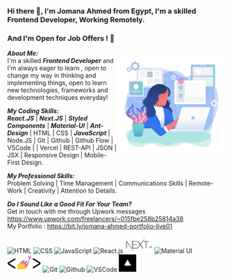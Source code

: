 ### Hi there 👋, I'm Jomana Ahmed from Egypt, I'm a skilled Frontend Developer, Working Remotely. 
### And I'm Open for Job Offers ! :tada: 
<!-- [![Linkedin](https://img.shields.io/badge/-LinkedIn-blue?style=flat&logo=Linkedin&logoColor=white)](https://www.linkedin.com/in/jomana-ahmed/) -->
<!-- [![Outlook](https://img.shields.io/badge/-Email-c14438?style=flat&logo=Gmail&logoColor=white)](mailto:ojy.ahmed@outlook.com) -->
<!-- [![Resume](https://img.shields.io/badge/-Resume-black)](https://github.com/JomanaAhmed01/JomanaAhmed01)-->

<img width="50%" align="right" alt="developer" src="https://github.com/JomanaAhmed01/JomanaAhmed01/blob/main/Images/female-developer-vector-2.jpg" />

***About Me:***<br>
I'm a skilled ***Frontend Developer*** and I'm always eager to learn , open to change my way in thinking and implementing things, open to learn new technologies, frameworks and development techniques everyday!
<br>

***My Coding Skills:***<br>
***React.JS*** | ***Next.JS*** | ***Styled Components*** | ***Material-UI*** | ***Ant-Design*** | HTML | CSS | ***JavaScript*** | Node.JS | Git | Github | Github Flow | VSCode | | Vercel | REST-API | JSON | JSX | Responsive Design | Mobile-First Design.

***My Professional Skills:***<br>
Problem Solving | Time Management | Communications Skills | Remote-Work | Creativity | Attention to Details.

***Do I Sound Like a Good Fit For Your Team?***
<br>
Get in touch with me through Upwork messages https://www.upwork.com/freelancers/~015fbe258b25814a38
<br>
My Portfolio : https://bit.ly/jomana-ahmed-portfolio-live01


<p align="start">
  <span align="start" class="d-flex">
    <img title="HTML" alt="HTML" height=40 src="https://www.w3.org/html/logo/downloads/HTML5_Badge_256.png">
    <img title="CSS" alt="CSS" height=40
      src="https://www.kindpng.com/picc/m/464-4640184_css3-png-download-css-icon-transparent-png.png">
    <img title="JavaScript" alt="JavaScript" height=40
      src="https://upload.wikimedia.org/wikipedia/commons/thumb/9/99/Unofficial_JavaScript_logo_2.svg/600px-Unofficial_JavaScript_logo_2.svg.png">
    <img title="React.JS" alt="React.js" height=55 src="https://cdn.auth0.com/blog/react-js/react.png">
    <img title="Next.JS" alt="Next.js" height=40 src="https://github.com/AhmedTohamy01/AhmedTohamy01/blob/master/img/nextjs.jpg">
    <img title="Material UI" alt="Material UI" height=50 src="https://v4.mui.com/static/logo.png">
    <img title="Styled-Components" alt="Styled Components" height=40 src="https://github.com/AhmedTohamy01/AhmedTohamy01/blob/master/img/styled-components2.png">
    <img title="Git" alt="Git" height=40 src="https://git-scm.com/images/logos/downloads/Git-Icon-1788C.png">
    <img title="Github" alt="Github" height=40 src="https://cdn0.iconfinder.com/data/icons/octicons/1024/mark-github-512.png">
    <img title="VSCode" alt="VSCode" height=40 src="https://cdn.worldvectorlogo.com/logos/visual-studio-code-1.svg">
    <img title="Vercel" alt="Vercel" height=40 src="https://github.com/AhmedTohamy01/AhmedTohamy01/blob/master/img/vercel.png">
  </span>
</p>
